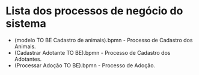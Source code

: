 # Lista dos processos de negócio do sistema

* (modelo TO BE Cadastro de animais).bpmn - Processo de Cadastro dos Animais.
* (Cadastrar Adotante TO BE).bpmn - Processo de Cadastro dos Adotantes.
* (Processar Adoção TO BE).bpmn - Processo de Adoção.


